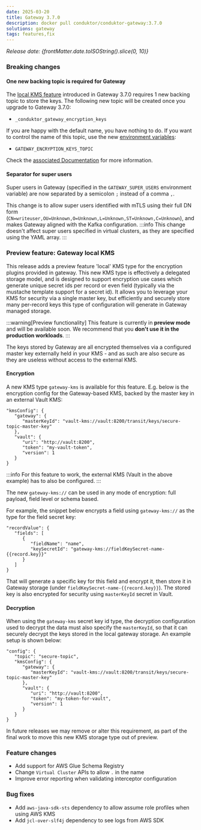 ```yaml
---
date: 2025-03-20
title: Gateway 3.7.0
description: docker pull conduktor/conduktor-gateway:3.7.0
solutions: gateway
tags: features,fix
---
```


*Release date: {frontMatter.date.toISOString().slice(0, 10)}*

### Breaking changes

#### One new backing topic is required for Gateway

The [local KMS feature](#preview-feature-gateway-local-kms) introduced in Gateway 3.7.0 requires 1 new backing topic to store the keys.
The following new topic will be created once you upgrade to Gateway 3.7.0:
-  `_conduktor_gateway_encryption_keys`

If you are happy with the default name, you have nothing to do. If you want to control the name of this topic, use the new [environment variables](https://docs.conduktor.io/gateway/configuration/env-variables/#topics-names):
- `GATEWAY_ENCRYPTION_KEYS_TOPIC`

Check the [associated Documentation](https://docs.conduktor.io/gateway/configuration/env-variables/#topics-names) for more information.

#### Separator for super users 
Super users in Gateway (specified in the `GATEWAY_SUPER_USERS` environment variable) are now separated by a semicolon `;` instead of a comma `,`. 

This change is to allow super users identified with mTLS using their full DN form (`CN=writeuser,OU=Unknown,O=Unknown,L=Unknown,ST=Unknown,C=Unknown`), and makes Gateway aligned with the Kafka configuration.
:::info
This change doesn't affect super users specified in virtual clusters, as they are specified using the YAML array.
:::

### Preview feature: Gateway local KMS

This release adds a preview feature 'local' KMS type for the encryption plugins provided in gateway. This new KMS type is effectively a delegated storage model, and is designed to support encryption use cases which generate unique secret ids per record or even field (typically via the mustache template support for a secret id). It allows you to leverage your KMS for security via a single master key, but efficiently and securely store many per-record keys this type of configuration will generate in Gateway managed storage.

:::warning[Preview functionality]
This feature is currently in **preview mode** and will be available soon. We recommend that you **don't use it in the production workloads**.
:::


The keys stored by Gateway are all encrypted themselves via a configured master key externally held in your KMS - and as such are also secure as they are useless without access to the external KMS.

#### Encryption

A new KMS type `gateway-kms` is available for this feature. E.g. below is the encryption config for the Gateway-based KMS, backed by the master key in an external Vault KMS:

```
"kmsConfig": {
   "gateway": {
      "masterKeyId": "vault-kms://vault:8200/transit/keys/secure-topic-master-key"
   },
   "vault": {
      "uri": "http://vault:8200",
      "token": "my-vault-token",
      "version": 1
   }
}
```

:::info
For this feature to work, the external KMS (Vault in the above example) has to also be configured.
:::

The new `gateway-kms://` can be used in any mode of encryption: full payload, field level or schema based. 

For example, the snippet below encrypts a field using `gateway-kms://` as the type for the field secret key:

```
"recordValue": {
   "fields": [
      {
         "fieldName": "name",
         "keySecretId": "gateway-kms://fieldKeySecret-name-{{record.key}}"
      }
   ]
}
```


That will generate a specific key for this field and encrypt it, then store it in Gateway storage (under `fieldKeySecret-name-{{record.key}}`). The stored key is also encrypted for security using `masterKeyId` secret in Vault. 

#### Decryption

When using the `gateway-kms` secret key id type, the decryption configuration used to decrypt the data must also specify the `masterKeyId`, so that it can securely decrypt the keys stored in the local gateway storage. An example setup is shown below:

```
"config": {
   "topic": "secure-topic",
   "kmsConfig": {
      "gateway": {
         "masterKeyId": "vault-kms://vault:8200/transit/keys/secure-topic-master-key"
      },
      "vault": {
         "uri": "http://vault:8200",
         "token": "my-token-for-vault",
         "version": 1
      }
   }
}
```

In future releases we may remove or alter this requirement, as part of the final work to move this new KMS storage type out of preview.


### Feature changes
- Add support for AWS Glue Schema Registry
- Change `Virtual Cluster` APIs to allow `.` in the name
- Improve error reporting when validating interceptor configuration

### Bug fixes
- Add `aws-java-sdk-sts` dependency to allow assume role profiles when using AWS KMS
- Add `jcl-over-slf4j` dependency to see logs from AWS SDK
